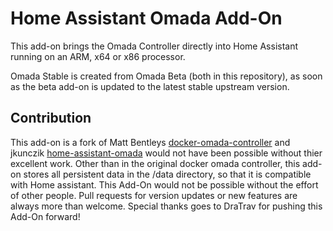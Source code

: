 # Home Assistant Omada Add-On

This add-on brings the Omada Controller directly into Home Assistant running on an ARM, x64 or x86 processor.

Omada Stable is created from Omada Beta (both in this repository),
as soon as the beta add-on is updated to the latest stable upstream version.

## Contribution

This add-on is a fork of Matt Bentleys
[docker-omada-controller](https://github.com/mbentley/docker-omada-controller)
and jkunczik [home-assistant-omada](https://github.com/jkunczik/home-assistant-omada)
would not have been possible without thier excellent work.
Other than in the original docker omada controller,
this add-on stores all persistent data in the /data directory,
so that it is compatible with Home assistant.
This Add-On would not be possible without the effort of other people.
Pull requests for version updates or new features are always more than welcome.
Special thanks goes to DraTrav for pushing this Add-On forward!

